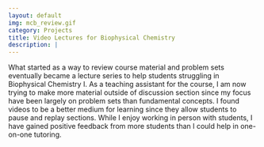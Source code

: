 ```yaml
---
layout: default
img: mcb_review.gif
category: Projects
title: Video Lectures for Biophysical Chemistry
description: |
---
```


What started as a way to review course material and problem sets eventually became a lecture series to help students struggling in Biophysical Chemistry I. As a teaching assistant for the course, I am now trying to make more material outside of discussion section since my focus have been largely on problem sets than fundamental concepts. I found videos to be a better medium for learning since they allow students to pause and replay sections. While I enjoy working in person with students, I have gained positive feedback from more students than I could help in one-on-one tutoring.